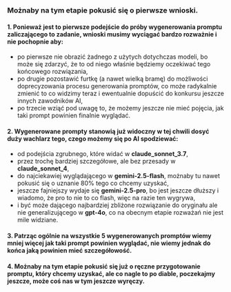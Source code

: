 
### Możnaby na tym etapie pokusić się o pierwsze wnioski.

#### 1. Ponieważ jest to pierwsze podejście do próby wygenerowania promptu zaliczającego to zadanie, wnioski musimy wyciągać bardzo rozważnie i nie pochopnie aby:
- po pierwsze nie obrazić żadnego z użytych dotychczas modeli, bo może się zdarzyć, że to od niego właśnie będziemy oczekiwać tego końcowego rozwiązania,
- po drugie pozostawić furtkę (a nawet wielką bramę) do możliwości doprecyzowania procesu generowania promptów, co może radykalnie zmienić to co widzimy teraz i ewentualnie dopuścić do konkursu jeszcze innych zawodników AI,
- po trzecie wziąć pod uwagę to, że możemy jeszcze nie mieć pojęcia, jak taki prompt powinien finalnie wyglądać.

#### 2. Wygenerowane prompty stanowią już widoczny w tej chwili dosyć duży wachlarz tego, czego możemy się po AI spodziewać:
- od podejścia zgrubnego, które widać w **claude_sonnet_3.7**,
- przez trochę bardziej szczegółowe, ale bez przesady w **claude_sonnet_4**,
- do najciekawiej wyglądającego w **gemini-2.5-flash**, możnaby tu nawet pokusić się o uznanie 80% tego co chcemy uzyskać,
- jeszcze fajniejszy wydaje się **gemini-2.5-pro**, bo jest jeszcze dłuższy i wiadomo, że pro to nie to co flash, więc na razie ten wygrywa,
- i być może dającego najbardziej zbliżone rozwiązanie do oryginału ale nie generalizującego w **gpt-4o**, co na obecnym etapie rozważań nie jest mile widziane.

#### 3. Patrząc ogólnie na wszystkie 5 wygenerowanych promptów wiemy mniej więcej jak taki prompt powinien wyglądać, nie wiemy jednak do końca jaką powinien mieć szczegółowość.

#### 4. Możnaby na tym etapie pokusić się już o ręczne przygotowanie promptu, który chcemy uzyskać, ale co nagle to po diable, poczekajmy jeszcze, może coś nas w tym jeszcze wyręczy.
